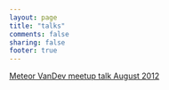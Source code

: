 ```yaml
---
layout: page
title: "talks"
comments: false
sharing: false
footer: true
---
```

[Meteor VanDev meetup talk August 2012](meteor-vandev-meetup.html)
